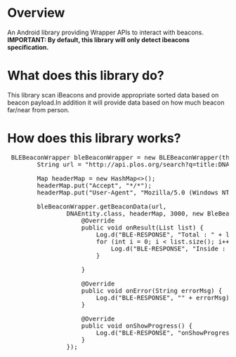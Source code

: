 <h1>Overview</h1>
<p>An Android library providing Wrapper APIs to interact with beacons.
<b><br>IMPORTANT: By default, this library will only detect ibeacons specification.</b>
<h1>What does this library do?</h1>
<p>This library scan iBeacons and provide appropriate sorted data based on beacon payload.In addition it will provide data based on how much beacon far/near from person.
<h1>How does this library works?</h1>

<pre>
 BLEBeaconWrapper bleBeaconWrapper = new BLEBeaconWrapper(this);
        String url = "http://api.plos.org/search?q=title:DNA";

        Map<String, String> headerMap = new HashMap<>();
        headerMap.put("Accept", "*/*");
        headerMap.put("User-Agent", "Mozilla/5.0 (Windows NT 6.1; WOW64) AppleWebKit/537.36 (KHTML, like Gecko) Chrome/66.0.3359.117 Safari/537.36");

        bleBeaconWrapper.getBeaconData(url,
                DNAEntity.class, headerMap, 3000, new BleBeaconListener<BeaconResultEntity>() {
                    @Override
                    public void onResult(List<BeaconResultEntity> list) {
                        Log.d("BLE-RESPONSE", "Total : " + list.size());
                        for (int i = 0; i < list.size(); i++) {
                            Log.d("BLE-RESPONSE", "Inside : " + list.get(i).getResult().size());
                        }

                    }

                    @Override
                    public void onError(String errorMsg) {
                        Log.d("BLE-RESPONSE", "" + errorMsg);
                    }

                    @Override
                    public void onShowProgress() {
                        Log.d("BLE-RESPONSE", "onShowProgress");
                    }
                });
    </pre>
